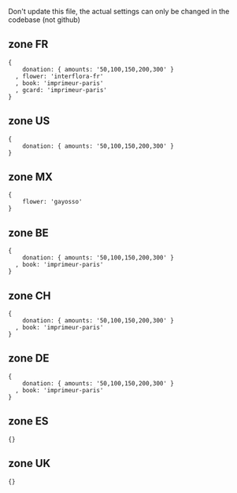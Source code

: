 Don't update this file, the actual settings can only be changed in the codebase (not github)


## zone FR
```
{ 
    donation: { amounts: '50,100,150,200,300' }
  , flower: 'interflora-fr'
  , book: 'imprimeur-paris'
  , gcard: 'imprimeur-paris'
}
```

## zone US
```
{ 
    donation: { amounts: '50,100,150,200,300' }
}
```

## zone MX
```
{
    flower: 'gayosso'
}
```

## zone BE
```
{ 
    donation: { amounts: '50,100,150,200,300' }
  , book: 'imprimeur-paris' 
}
```

## zone CH
```
{ 
    donation: { amounts: '50,100,150,200,300' }
  , book: 'imprimeur-paris' 
}
```

## zone DE
```
{ 
    donation: { amounts: '50,100,150,200,300' }
  , book: 'imprimeur-paris' 
}
```

## zone ES
```
{}
```

## zone UK
```
{}
```
